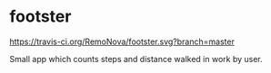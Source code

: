 # footster

https://travis-ci.org/RemoNova/footster.svg?branch=master

Small app which counts steps and distance walked in work by user.

